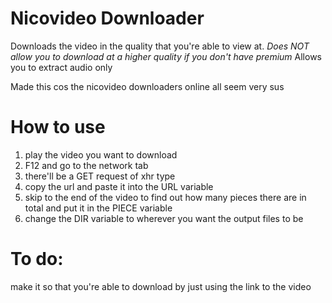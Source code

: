 # Nicovideo Downloader

Downloads the video in the quality that you're able to view at. *Does NOT allow you to download at a higher quality if you don't have premium*
Allows you to extract audio only

Made this cos the nicovideo downloaders online all seem very sus

# How to use
1) play the video you want to download
2) F12 and go to the network tab
3) there'll be a GET request of xhr type
4) copy the url and paste it into the URL variable
5) skip to the end of the video to find out how many pieces there are in total and put it in the PIECE variable
6) change the DIR variable to wherever you want the output files to be

# To do:
make it so that you're able to download by just using the link to the video
